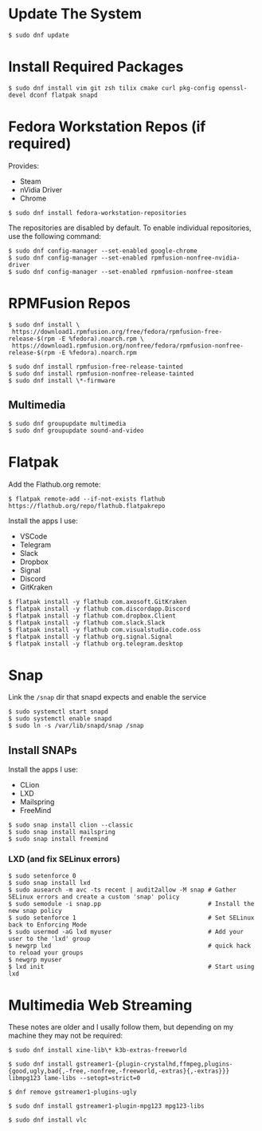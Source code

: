 # Update The System

```
$ sudo dnf update
```

# Install Required Packages

```
$ sudo dnf install vim git zsh tilix cmake curl pkg-config openssl-devel dconf flatpak snapd
```

# Fedora Workstation Repos (if required)

Provides:

* Steam
* nVidia Driver
* Chrome


```
$ sudo dnf install fedora-workstation-repositories
```

The repositories are disabled by default. To enable individual repositories, use the following command:

```
$ sudo dnf config-manager --set-enabled google-chrome
$ sudo dnf config-manager --set-enabled rpmfusion-nonfree-nvidia-driver
$ sudo dnf config-manager --set-enabled rpmfusion-nonfree-steam
```

# RPMFusion Repos

```
$ sudo dnf install \
 https://download1.rpmfusion.org/free/fedora/rpmfusion-free-release-$(rpm -E %fedora).noarch.rpm \
 https://download1.rpmfusion.org/nonfree/fedora/rpmfusion-nonfree-release-$(rpm -E %fedora).noarch.rpm
 
$ sudo dnf install rpmfusion-free-release-tainted
$ sudo dnf install rpmfusion-nonfree-release-tainted
$ sudo dnf install \*-firmware
```

## Multimedia

```
$ sudo dnf groupupdate multimedia
$ sudo dnf groupupdate sound-and-video
```

# Flatpak

Add the Flathub.org remote:

```
$ flatpak remote-add --if-not-exists flathub https://flathub.org/repo/flathub.flatpakrepo
```

Install the apps I use:

* VSCode
* Telegram
* Slack
* Dropbox
* Signal
* Discord
* GitKraken

```
$ flatpak install -y flathub com.axosoft.GitKraken
$ flatpak install -y flathub com.discordapp.Discord
$ flatpak install -y flathub com.dropbox.Client
$ flatpak install -y flathub com.slack.Slack
$ flatpak install -y flathub com.visualstudio.code.oss
$ flatpak install -y flathub org.signal.Signal
$ flatpak install -y flathub org.telegram.desktop
```

# Snap

Link the `/snap` dir that snapd expects and enable the service

```
$ sudo systemctl start snapd
$ sudo systemctl enable snapd
$ sudo ln -s /var/lib/snapd/snap /snap
```

## Install SNAPs

Install the apps I use:

* CLion
* LXD
* Mailspring
* FreeMind

```
$ sudo snap install clion --classic
$ sudo snap install mailspring
$ sudo snap install freemind
```

### LXD (and fix SELinux errors)

```
$ sudo setenforce 0
$ sudo snap install lxd
$ sudo ausearch -m avc -ts recent | audit2allow -M snap # Gather SELinux errors and create a custom 'snap' policy
$ sudo semodule -i snap.pp                              # Install the new snap policy
$ sudo setenforce 1                                     # Set SELinux back to Enforcing Mode
$ sudo usermod -aG lxd myuser                           # Add your user to the 'lxd' group
$ newgrp lxd                                            # quick hack to reload your groups
$ newgrp myuser
$ lxd init                                              # Start using lxd
```

# Multimedia Web Streaming

These notes are older and I usally follow them, but depending on my machine they may not be required:

```
$ sudo dnf install xine-lib\* k3b-extras-freeworld
```

```
$ sudo dnf install gstreamer1-{plugin-crystalhd,ffmpeg,plugins-{good,ugly,bad{,-free,-nonfree,-freeworld,-extras}{,-extras}}} libmpg123 lame-libs --setopt=strict=0
```

```
$ dnf remove gstreamer1-plugins-ugly
```

```
$ sudo dnf install gstreamer1-plugin-mpg123 mpg123-libs
```

```
$ sudo dnf install vlc
```

